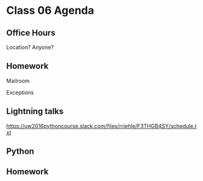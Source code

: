 # Class 06 Agenda

##  Office Hours

Location?  Anyone?

##  Homework

Mailroom

Exceptions

##  Lightning talks

https://uw2016pythoncourse.slack.com/files/rriehle/F3THGB4SY/schedule.txt

##  Python



##  Homework

